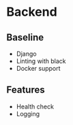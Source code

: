 # Backend

## Baseline
- Django
- Linting with black
- Docker support

## Features
- Health check
- Logging
